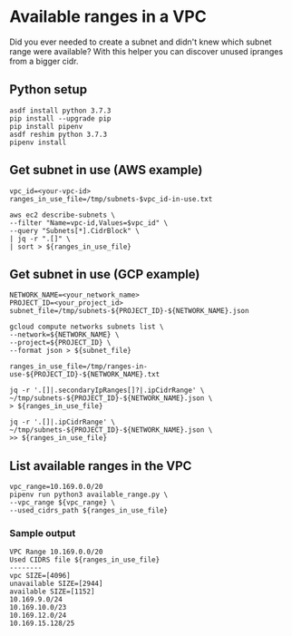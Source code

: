# Available ranges in a VPC

Did you ever needed to create a subnet and didn't knew which subnet range were available?
With this helper you can discover unused ipranges from a bigger cidr.

## Python setup

```shell
asdf install python 3.7.3
pip install --upgrade pip
pip install pipenv
asdf reshim python 3.7.3
pipenv install
```

## Get subnet in use (AWS example)

```shell
vpc_id=<your-vpc-id>
ranges_in_use_file=/tmp/subnets-$vpc_id-in-use.txt

aws ec2 describe-subnets \
--filter "Name=vpc-id,Values=$vpc_id" \
--query "Subnets[*].CidrBlock" \
| jq -r ".[]" \
| sort > ${ranges_in_use_file}
```

## Get subnet in use (GCP example)

```shell
NETWORK_NAME=<your_network_name>
PROJECT_ID=<your_project_id>
subnet_file=/tmp/subnets-${PROJECT_ID}-${NETWORK_NAME}.json

gcloud compute networks subnets list \
--network=${NETWORK_NAME} \
--project=${PROJECT_ID} \
--format json > ${subnet_file}

ranges_in_use_file=/tmp/ranges-in-use-${PROJECT_ID}-${NETWORK_NAME}.txt

jq -r '.[]|.secondaryIpRanges[]?|.ipCidrRange' \
~/tmp/subnets-${PROJECT_ID}-${NETWORK_NAME}.json \
> ${ranges_in_use_file}

jq -r '.[]|.ipCidrRange' \
~/tmp/subnets-${PROJECT_ID}-${NETWORK_NAME}.json \
>> ${ranges_in_use_file}
```

## List available ranges in the VPC

```shell
vpc_range=10.169.0.0/20
pipenv run python3 available_range.py \
--vpc_range ${vpc_range} \
--used_cidrs_path ${ranges_in_use_file}
```

### Sample output

```text
VPC Range 10.169.0.0/20
Used CIDRS file ${ranges_in_use_file}
--------
vpc SIZE=[4096]
unavailable SIZE=[2944]
available SIZE=[1152]
10.169.9.0/24
10.169.10.0/23
10.169.12.0/24
10.169.15.128/25
```
